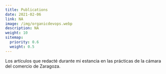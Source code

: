```yaml
---
title: Publications
date: 2021-02-06
link: NA
image: /img/organicdevops.webp
description: NA
weight: 10
sitemap:
  priority: 0.6
  weight: 0.5
---
```

<!--

Esta pagina es la principal de "publicaciones". Donde se muestran las publiaciones con los respectivos links.

\-->

Los artículos que redacté durante mi estancia en las prácticas de la cámara del comercio de Zaragoza.
